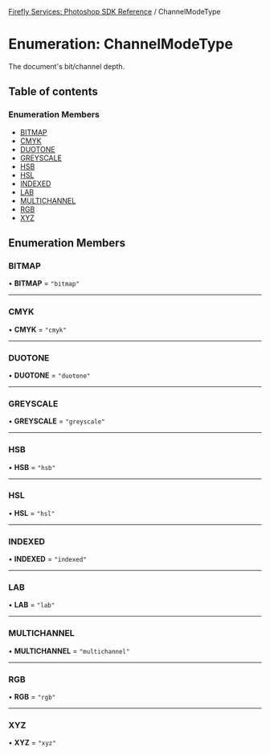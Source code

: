 [Firefly Services: Photoshop SDK Reference](../index.md) / ChannelModeType

# Enumeration: ChannelModeType

The document's bit/channel depth.

## Table of contents

### Enumeration Members

- [BITMAP](ChannelModeType.md#bitmap)
- [CMYK](ChannelModeType.md#cmyk)
- [DUOTONE](ChannelModeType.md#duotone)
- [GREYSCALE](ChannelModeType.md#greyscale)
- [HSB](ChannelModeType.md#hsb)
- [HSL](ChannelModeType.md#hsl)
- [INDEXED](ChannelModeType.md#indexed)
- [LAB](ChannelModeType.md#lab)
- [MULTICHANNEL](ChannelModeType.md#multichannel)
- [RGB](ChannelModeType.md#rgb)
- [XYZ](ChannelModeType.md#xyz)

## Enumeration Members

### BITMAP

• **BITMAP** = ``"bitmap"``

___

### CMYK

• **CMYK** = ``"cmyk"``

___

### DUOTONE

• **DUOTONE** = ``"duotone"``

___

### GREYSCALE

• **GREYSCALE** = ``"greyscale"``

___

### HSB

• **HSB** = ``"hsb"``

___

### HSL

• **HSL** = ``"hsl"``

___

### INDEXED

• **INDEXED** = ``"indexed"``

___

### LAB

• **LAB** = ``"lab"``

___

### MULTICHANNEL

• **MULTICHANNEL** = ``"multichannel"``

___

### RGB

• **RGB** = ``"rgb"``

___

### XYZ

• **XYZ** = ``"xyz"``
